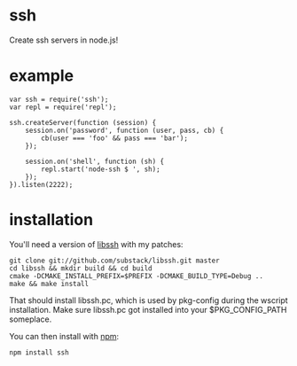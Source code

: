 ssh
===

Create ssh servers in node.js!

example
=======

    var ssh = require('ssh');
    var repl = require('repl');
    
    ssh.createServer(function (session) {
        session.on('password', function (user, pass, cb) {
            cb(user === 'foo' && pass === 'bar');
        });
        
        session.on('shell', function (sh) {
            repl.start('node-ssh $ ', sh);
        });
    }).listen(2222);

installation
============

You'll need a version of [libssh](http://libssh.org/) with my patches:

    git clone git://github.com/substack/libssh.git master
    cd libssh && mkdir build && cd build
    cmake -DCMAKE_INSTALL_PREFIX=$PREFIX -DCMAKE_BUILD_TYPE=Debug ..
    make && make install

That should install libssh.pc, which is used by pkg-config during the
wscript installation. Make sure libssh.pc got installed into your
$PKG_CONFIG_PATH someplace.

You can then install with [npm](http://npmjs.org):

    npm install ssh
